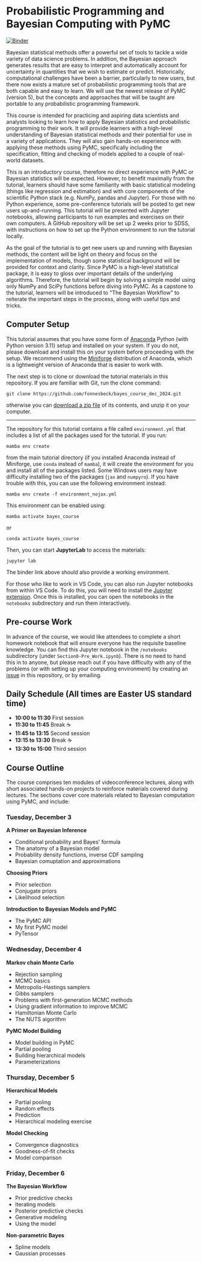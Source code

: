 # Probabilistic Programming and Bayesian Computing with PyMC

[![Binder](https://mybinder.org/badge_logo.svg)](https://mybinder.org/v2/gh/fonnesbeck/bayes_course_dec_2024/main)

Bayesian statistical methods offer a powerful set of tools to tackle a wide variety of data science problems. In addition, the Bayesian approach generates results that are easy to interpret and automatically account for uncertainty in quantities that we wish to estimate or predict. Historically, computational challenges have been a barrier, particularly to new users, but there now exists a mature set of probabilistic programming tools that are both capable and easy to learn. We will use the newest release of PyMC (version 5), but the concepts and approaches that will be taught are portable to any probabilistic programming framework.

This course is intended for practicing and aspiring data scientists and analysts looking to learn how to apply Bayesian statistics and probabilistic programming to their work. It will provide learners with a high-level understanding of Bayesian statistical methods and their potential for use in a variety of applications. They will also gain hands-on experience with applying these methods using PyMC, specifically including the specification, fitting and checking of models applied to a couple of real-world datasets.

This is an introductory course, therefore no direct experience with PyMC or Bayesian statistics will be expected. However, to benefit maximally from the tutorial, learners should have some familiarity with basic statistical modeling (things like regression and estimation) and with core components of the scientific Python stack (e.g. NumPy, pandas and Jupyter). For those with no Python experience, some pre-conference tutorials will be posted to get new users up-and-running. This tutorial will be presented with Jupyter notebooks, allowing participants to run examples and exercises on their own computers. A GitHub repository will be set up 2 weeks prior to SDSS, with instructions on how to set up the Python environment to run the tutorial locally.

As the goal of the tutorial is to get new users up and running with Bayesian methods, the content will be light on theory and focus on the implementation of models, though some statistical background will be provided for context and clarity. Since PyMC is a high-level statistical package, it is easy to gloss over important details of the underlying algorithms. Therefore, the tutorial will begin by solving a simple model using only NumPy and SciPy functions before diving into PyMC. As a capstone to the tutorial, learners will be introduced to "The Bayesian Workflow" to reiterate the important steps in the process, along with useful tips and tricks.

## Computer Setup

This tutorial assumes that you have some form of [Anaconda](https://www.anaconda.com/products/individual#download-section) Python (with Python version 3.11) setup and installed on your system. If you do not, please download and install this on your system before proceeding with the setup. We recommend using the [Miniforge](https://github.com/conda-forge/miniforge#download) distribution of Anaconda, which is a lightweight version of Anaconda that is easier to work with.

The next step is to clone or download the tutorial materials in this repository. If you are familiar with Git, run the clone command:

    git clone https://github.com/fonnesbeck/bayes_course_dec_2024.git

otherwise you can [download a zip file](https://github.com/fonnesbeck/bayes_course_dec_2024/archive/main.zip) of its contents, and unzip it on your computer.
***
The repository for this tutorial contains a file called `environment.yml` that includes a list of all the packages used for the tutorial. If you run:

    mamba env create

from the main tutorial directory (if you installed Anaconda instead of Miniforge, use `conda` instead of `mamba`), it will create the environment for you and install all of the packages listed. Some Windows users may have difficulty installing two of the packages (`jax` and `numpyro`). If you have trouble with this, you can use the following environment instead:

    mamba env create -f environment_nojax.yml

This environment can be enabled using:

    mamba activate bayes_course

or

    conda activate bayes_course

Then, you can start **JupyterLab** to access the materials:

    jupyter lab

The binder link above should also provide a working environment.

For those who like to work in VS Code, you can also run Jupyter notebooks from within VS Code. To do this, you will need to install the [Jupyter extension](https://marketplace.visualstudio.com/items?itemName=ms-toolsai.jupyter). Once this is installed, you can open the notebooks in the `notebooks` subdirectory and run them interactively.

## Pre-course Work

In advance of the course, we would like attendees to complete a short homework notebook that will ensure everyone has the requisite baseline knowledge. You can find this Jupyter notebook in the `/notebooks` subdirectory (under `Section0-Pre_Work.ipynb`). There is no need to hand this in to anyone, but please reach out if you have difficulty with any of the problems (or with setting up your computing environment) by creating an [issue](https://github.com/fonnesbeck/bayes_course_dec_2024/issues) in this repository, or by emailing.

## Daily Schedule (All times are Easter US standard time)

- **10:00 to 11:30** First session
- **11:30 to 11:45** Break ☕
- **11:45 to 13:15** Second session
- **13:15 to 13:30** Break ☕
- **13:30 to 15:00** Third session

## Course Outline

The course comprises ten modules of videoconference lectures, along with short associated hands-on projects to reinforce materials covered during lectures. The sections cover core materials related to Bayesian computation using PyMC, and include:

### Tuesday, December 3

**A Primer on Bayesian Inference**
- Conditional probability and Bayes' formula
- The anatomy of a Bayesian model
- Probability density functions, inverse CDF sampling
- Bayesian comuptation and approximations

**Choosing Priors**
- Prior selection
- Conjugate priors
- Likelihood selection

**Introduction to Bayesian Models and PyMC**
- The PyMC API
- My first PyMC model
- PyTensor

### Wednesday, December 4

**Markov chain Monte Carlo**
- Rejection sampling
- MCMC basics
- Metropolis-Hastings samplers
- Gibbs samplers
- Problems with first-generation MCMC methods
- Using gradient information to improve MCMC
- Hamiltonian Monte Carlo
- The NUTS algorithm

**PyMC Model Building**
- Model building in PyMC
- Partial pooling
- Building hierarchical models
- Parameterizations

### Thursday, December 5

**Hierarchical Models**
- Partial pooling
- Random effects
- Prediction
- Hierarchical modeling exercise

**Model Checking**
- Convergence diagnostics
- Goodness-of-fit checks
- Model comparison

### Friday, December 6

**The Bayesian Workflow**
- Prior predictive checks
- Iterating models
- Posterior predictive checks
- Generative modeling
- Using the model

**Non-parametric Bayes**
- Spline models
- Gaussian processes
